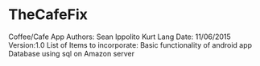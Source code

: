 # TheCafeFix
Coffee/Cafe App
Authors: Sean Ippolito
         Kurt Lang
Date: 11/06/2015
Version:1.0
List of Items to incorporate:
Basic functionality of android app
Database using sql on Amazon server
